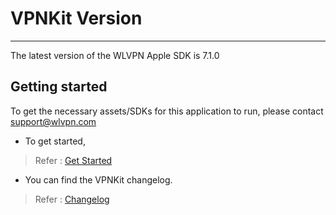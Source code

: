 # VPNKit Version
------
The latest version of the WLVPN Apple SDK is 7.1.0

## Getting started

To get the necessary assets/SDKs for this application to run, please contact support@wlvpn.com

- To get started, 

> Refer : [Get Started](https://github.com/wlvpn/ConsumerVPN-iOS/blob/main/SDK/Documentation/Get%20Started.md)


- You can find the VPNKit changelog.

> Refer : [Changelog](https://github.com/wlvpn/ConsumerVPN-iOS/blob/main/SDK/Documentation/Changelog.md)
